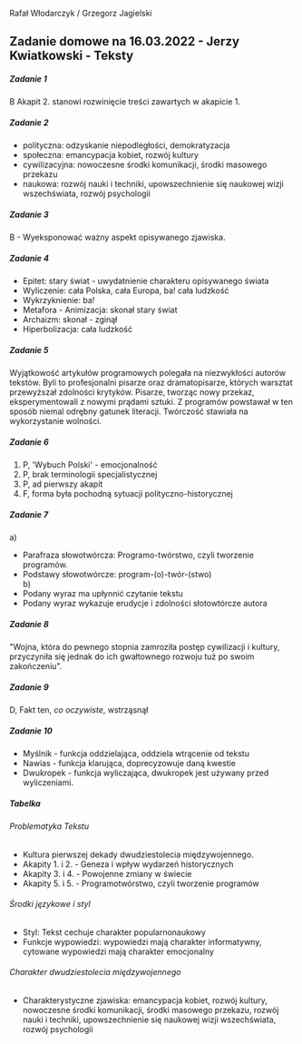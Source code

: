 Rafał Włodarczyk / Grzegorz Jagielski
## Zadanie domowe na 16.03.2022 - Jerzy Kwiatkowski - Teksty
##### Zadanie 1
B Akapit 2\. stanowi rozwinięcie treści zawartych w akapicie 1\.
##### Zadanie 2
- polityczna: odzyskanie niepodległości, demokratyzacja
- społeczna: emancypacja kobiet, rozwój kultury
- cywilizacyjna: nowoczesne środki komunikacji, środki masowego przekazu
- naukowa: rozwój nauki i techniki, upowszechnienie się naukowej wizji wszechświata, rozwój psychologii
##### Zadanie 3
B - Wyeksponować ważny aspekt opisywanego zjawiska.
##### Zadanie 4
- Epitet: stary świat - uwydatnienie charakteru opisywanego świata
- Wyliczenie: cała Polska, cała Europa, ba! cała ludzkość
- Wykrzyknienie: ba!
- Metafora - Animizacja: skonał stary świat
- Archaizm: skonał - zginął
- Hiperbolizacja: cała ludzkość
##### Zadanie 5
Wyjątkowość artykułów programowych polegała na niezwykłości autorów tekstów. Byli to profesjonalni
pisarze oraz dramatopisarze, których warsztat przewyższał zdolności krytyków. Pisarze, tworząc nowy
przekaz, eksperymentowali z nowymi prądami sztuki. Z programów powstawał w ten sposób niemal 
odrębny gatunek literacji. Twórczość stawiała na wykorzystanie wolności.
##### Zadanie 6
1. P, 'Wybuch Polski' - emocjonalność
2. P, brak terminologii specjalistycznej
3. P, ad pierwszy akapit
4. F, forma była pochodną sytuacji polityczno-historycznej
##### Zadanie 7
a)  
- Parafraza słowotwórcza: Programo-twórstwo, czyli tworzenie programów.
- Podstawy słowotwórcze: program-(o)-twór-(stwo)  
b)  
- Podany wyraz ma upłynnić czytanie tekstu
- Podany wyraz wykazuje erudycje i zdolności słotowtórcze autora
##### Zadanie 8
"Wojna, która do pewnego stopnia zamroziła postęp cywilizacji i kultury, przyczyniła się jednak do ich gwałtownego rozwoju tuż po swoim zakończeniu".
##### Zadanie 9
D, Fakt ten, *co oczywiste*, wstrząsnął
##### Zadanie 10
- Myślnik - funkcja oddzielająca, oddziela wtrącenie od tekstu
- Nawias - funkcja klarująca, doprecyzowuje daną kwestie
- Dwukropek - funkcja wyliczająca, dwukropek jest używany przed wyliczeniami.

##### Tabelka
###### Problematyka Tekstu
- Kultura pierwszej dekady dwudziestolecia międzywojennego.
- Akapity 1\. i  2\. - Geneza i wpływ wydarzeń historycznych
- Akapity 3\. i  4\. - Powojenne zmiany w świecie
- Akapity 5\. i  5\. - Programotwórstwo, czyli tworzenie programów
###### Środki językowe i styl
- Styl: Tekst cechuje charakter popularnonaukowy
- Funkcje wypowiedzi: wypowiedzi mają charakter informatywny, cytowane wypowiedzi mają charakter emocjonalny
###### Charakter dwudziestolecia międzywojennego
- Charakterystyczne zjawiska: emancypacja kobiet, rozwój kultury, nowoczesne środki komunikacji, środki masowego przekazu, 
rozwój nauki i techniki, upowszechnienie się naukowej wizji wszechświata, rozwój psychologii
